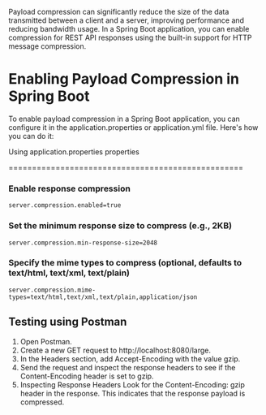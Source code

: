 Payload compression can significantly reduce the size of the data transmitted between a client and a server, improving performance and reducing bandwidth usage. In a Spring Boot application, you can enable compression for REST API responses using the built-in support for HTTP message compression.

# Enabling Payload Compression in Spring Boot
To enable payload compression in a Spring Boot application, you can configure it in the application.properties or application.yml file. Here's how you can do it:

Using application.properties
properties

==================================================

### Enable response compression
````server.compression.enabled=true````

### Set the minimum response size to compress (e.g., 2KB)
````server.compression.min-response-size=2048````

### Specify the mime types to compress (optional, defaults to text/html, text/xml, text/plain)
````server.compression.mime-types=text/html,text/xml,text/plain,application/json````

## Testing using Postman
1. Open Postman.
2. Create a new GET request to http://localhost:8080/large.
3. In the Headers section, add Accept-Encoding with the value gzip.
4. Send the request and inspect the response headers to see if the Content-Encoding header is set to gzip.
5. Inspecting Response Headers
     Look for the Content-Encoding: gzip header in the response. This indicates that the response payload is compressed.
